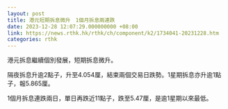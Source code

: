 ```yaml
---
layout: post
title: 港元短期拆息微升　1個月拆息兩連跌
date: 2023-12-28 12:07:29.000000000 +08:00
link: https://news.rthk.hk/rthk/ch/component/k2/1734041-20231228.htm
categories: rthk
---
```


港元拆息繼續個別發展，短期拆息微升。

隔夜拆息升逾2點子，升至4.054厘，結束兩個交易日跌勢。1星期拆息亦升逾1點子，報5.865厘。

1個月拆息連跌兩日，單日再跌近11點子，跌至5.47厘，是逾1星期以來最低。
